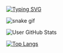 [![Typing SVG](https://readme-typing-svg.demolab.com/?lines=Hello)](https://git.io/typing-svg)

![snake gif](https://github.com/anaschaouki/anaschaouki/output/github-contribution-grid-snake.gif)
 
 ![User GitHub Stats](https://github-readme-stats.vercel.app/api?username=anaschaouki&theme=aura&align=right)
 
 
[![Top Langs](https://github-readme-stats.vercel.app/api/top-langs/?username=anaschaouki&theme=dark&hide_border=true)](https://github.com/anuraghazra/github-readme-stats)

<!-- [![GitHub Streak](https://streak-stats.demolab.com?user=anaschaouki&theme=dark&hide_border=true)](https://git.io/streak-stats) -->


<!--
**anaschaouki/anaschaouki** is a ✨ _special_ ✨ repository because its `README.md` (this file) appears on your GitHub profile.

Here are some ideas to get you started:

- 🔭 I’m currently working on ...
- 🌱 I’m currently learning ...
- 👯 I’m looking to collaborate on ...
- 🤔 I’m looking for help with ...
- 💬 Ask me about ...
- 📫 How to reach me: ...
- 😄 Pronouns: ...
- ⚡ Fun fact: ...
-->
